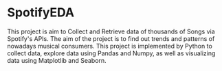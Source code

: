 # SpotifyEDA

This project is aim to Collect and Retrieve data of thousands of Songs via Spotify's APIs. The aim of the project is to find out trends and patterns of nowadays musical consumers. This project is implemented by Python to collect data, explore data using Pandas and Numpy, as well as visualizing data using Matplotlib and Seaborn. 
